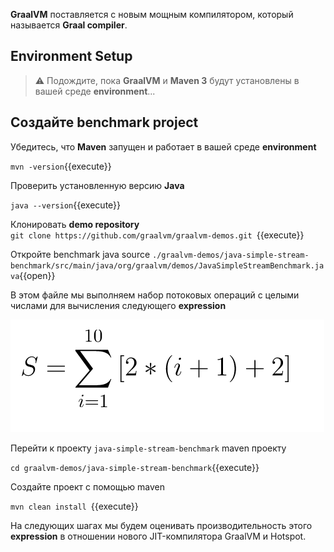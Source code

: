 **GraalVM** поставляется с новым мощным компилятором, который называется **Graal compiler**.


## Environment Setup
> :warning: Подождите, пока **GraalVM** и **Maven 3** будут установлены в вашей среде **environment**... 

## Создайте benchmark project

Убедитесь, что **Maven** запущен и работает в вашей среде **environment** <br>

` mvn -version `{{execute}}

Проверить установленную версию **Java**  <br>

` java --version `{{execute}}

Клонировать **demo repository** <br>
`git clone https://github.com/graalvm/graalvm-demos.git `{{execute}}

Откройте  benchmark java source `./graalvm-demos/java-simple-stream-benchmark/src/main/java/org/graalvm/demos/JavaSimpleStreamBenchmark.java`{{open}}

В этом файле мы выполняем набор потоковых операций с целыми числами для вычисления следующего **expression**

![ Expression](./assets/javaExpression.png)

Перейти к проекту `java-simple-stream-benchmark` maven проекту <br>

`cd graalvm-demos/java-simple-stream-benchmark`{{execute}}

Создайте проект с помощью maven <br>

`mvn clean install `{{execute}}

На следующих шагах мы будем оценивать производительность этого **expression** в отношении нового JIT-компилятора GraalVM и Hotspot.

